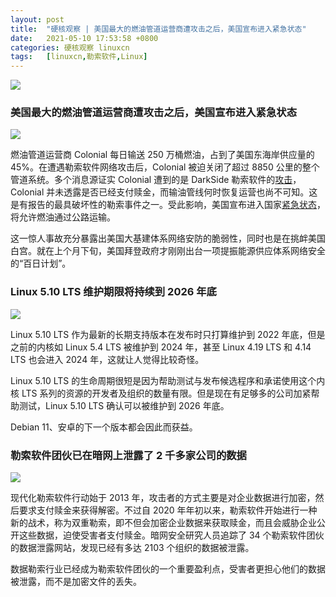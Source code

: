 ```yaml
---
layout: post
title:	"硬核观察 | 美国最大的燃油管道运营商遭攻击之后，美国宣布进入紧急状态"
date:	2021-05-10 17:53:58 +0800 
categories:	硬核观察 linuxcn 
tags:	[linuxcn,勒索软件,Linux]
---
```



![](/Asserts/Images//attachment/album/202105/10/175252myayasygww0igcxa.jpg)


### 美国最大的燃油管道运营商遭攻击之后，美国宣布进入紧急状态


![](/Asserts/Images//attachment/album/202105/10/175302d070wlza7snaiy9n.jpg)


燃油管道运营商 Colonial 每日输送 250 万桶燃油，占到了美国东海岸供应量的 45%。在遭遇勒索软件网络攻击后，Colonial 被迫关闭了超过 8850 公里的整个管道系统。多个消息源证实 Colonial 遭到的是 DarkSide 勒索软件的[攻击](https://www.msn.com/en-us/news/us/cyberattack-shuts-down-us-pipeline-that-supplies-45-of-fuel-to-east-coast/ar-BB1gvx5s)，Colonial 并未透露是否已经支付赎金，而输油管线何时恢复运营也尚不可知。这是有报告的最具破坏性的勒索事件之一。受此影响，美国宣布进入国家[紧急状态](https://www.bbc.com/news/business-57050690)，将允许燃油通过公路运输。


这一惊人事故充分暴露出美国大基建体系网络安防的脆弱性，同时也是在挑衅美国白宫。就在上个月下旬，美国拜登政府才刚刚出台一项提振能源供应体系网络安全的“百日计划”。


### Linux 5.10 LTS 维护期限将持续到 2026 年底


![](/Asserts/Images//attachment/album/202105/10/175328afyh4b3u04jpah1p.jpg)


Linux 5.10 LTS 作为最新的长期支持版本在发布时只打算维护到 2022 年底，但是之前的内核如 Linux 5.4 LTS 被维护到 2024 年，甚至 Linux 4.19 LTS 和 4.14 LTS 也会进入 2024 年，这就让人觉得比较奇怪。


Linux 5.10 LTS 的生命周期很短是因为帮助测试与发布候选程序和承诺使用这个内核 LTS 系列的资源的开发者及组织的数量有限。但是现在有足够多的公司加紧帮助测试，Linux 5.10 LTS 确认可以被维护到 2026 年底。


Debian 11、安卓的下一个版本都会因此而获益。


### 勒索软件团伙已在暗网上泄露了 2 千多家公司的数据


![](/Asserts/Images//attachment/album/202105/10/175346nw6lxtr8tmptm8tw.jpg)


现代化勒索软件行动始于 2013 年，攻击者的方式主要是对企业数据进行加密，然后要求支付赎金来获得解密。不过自 2020 年年初以来，勒索软件开始进行一种新的战术，称为双重勒索，即不但会加密企业数据来获取赎金，而且会威胁企业公开这些数据，迫使受害者支付赎金。暗网安全研究人员追踪了 34 个勒索软件团伙的数据泄露网站，发现已经有多达 2103 个组织的数据被泄露。


数据勒索行业已经成为勒索软件团伙的一个重要盈利点，受害者更担心他们的数据被泄露，而不是加密文件的丢失。
